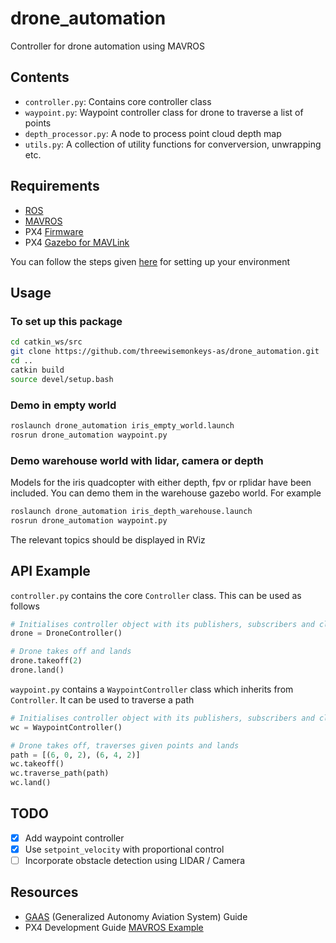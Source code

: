 # drone_automation
Controller for drone automation using MAVROS

## Contents  
- `controller.py`: Contains core controller class
- `waypoint.py`: Waypoint controller class for drone to traverse a list of points
- `depth_processor.py`: A node to process point cloud depth map
- `utils.py`: A collection of utility functions for converversion, unwrapping etc.

## Requirements 
- [ROS](http://wiki.ros.org/ROS/Installation)
- [MAVROS](https://dev.px4.io/v1.9.0/en/ros/mavros_installation.html)
- PX4 [Firmware](https://github.com/PX4/Firmware.git)
- PX4 [Gazebo for MAVLink](https://github.com/PX4/sitl_gazebo)

You can follow the steps given [here](https://dev.px4.io/v1.8.0/en/) for setting up your environment

## Usage 

### To set up this package

```bash
cd catkin_ws/src
git clone https://github.com/threewisemonkeys-as/drone_automation.git 
cd ..
catkin build
source devel/setup.bash
```

### Demo in empty world

```bash
roslaunch drone_automation iris_empty_world.launch
rosrun drone_automation waypoint.py
```


### Demo warehouse world with lidar, camera or depth

Models for the iris quadcopter with either depth, fpv or rplidar have been included. You can demo them in the warehouse gazebo world. For example
```bash
roslaunch drone_automation iris_depth_warehouse.launch
rosrun drone_automation waypoint.py
```

The relevant topics should be displayed in RViz


## API Example

`controller.py` contains the core `Controller` class. This can be used as follows
```python
# Initialises controller object with its publishers, subscribers and clients
drone = DroneController()

# Drone takes off and lands
drone.takeoff(2)
drone.land()
```


`waypoint.py` contains a `WaypointController` class which inherits from `Controller`. It can be used to traverse a path
```python
# Initialises controller object with its publishers, subscribers and clients
wc = WaypointController()

# Drone takes off, traverses given points and lands
path = [(6, 0, 2), (6, 4, 2)]
wc.takeoff()
wc.traverse_path(path)
wc.land()
```


## TODO
- [X] Add waypoint controller
- [X] Use `setpoint_velocity` with proportional control
- [ ] Incorporate obstacle detection using LIDAR / Camera

## Resources
- [GAAS](https://gaas.gitbook.io/guide/) (Generalized Autonomy Aviation System) Guide
- PX4 Development Guide [MAVROS Example](https://dev.px4.io/v1.9.0/en/ros/mavros_offboard.html)
